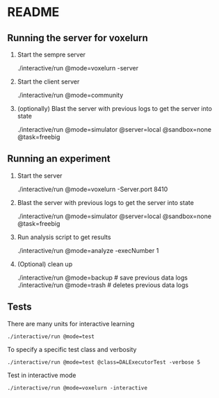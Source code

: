 # README

## Running the server for voxelurn

1) Start the sempre server

    ./interactive/run @mode=voxelurn -server

1) Start the client server

    ./interactive/run @mode=community

2) (optionally) Blast the server with previous logs to get the server into state

    ./interactive/run @mode=simulator @server=local @sandbox=none @task=freebig

## Running an experiment

1) Start the server

    ./interactive/run @mode=voxelurn -Server.port 8410

2) Blast the server with previous logs to get the server into state

    ./interactive/run @mode=simulator @server=local @sandbox=none @task=freebig

2) Run analysis script to get results

    ./interactive/run @mode=analyze -execNumber 1

0) (Optional) clean up

    ./interactive/run @mode=backup # save previous data logs
    ./interactive/run @mode=trash # deletes previous data logs

## Tests

There are many units for interactive learning

    ./interactive/run @mode=test

To specify a specific test class and verbosity

    ./interactive/run @mode=test @class=DALExecutorTest -verbose 5

Test in interactive mode

    ./interactive/run @mode=voxelurn -interactive
